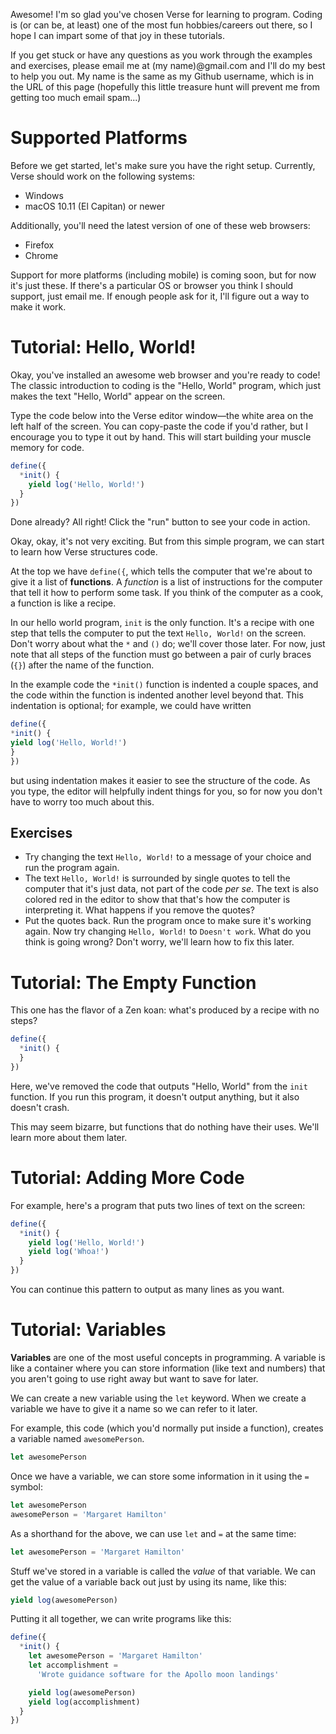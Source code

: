 Awesome! I'm so glad you've chosen Verse for learning to
program. Coding is (or can be, at least) one of the most
fun hobbies/careers out there, so I hope I can impart some
of that joy in these tutorials.

If you get stuck or have any questions as you work through
the examples and exercises, please email me at (my
name)@gmail.com and I'll do my best to help you out. My name
is the same as my Github username, which is in the URL of
this page (hopefully this little treasure hunt will prevent
me from getting too much email spam...)

# Supported Platforms

Before we get started, let's make sure you have the right
setup. Currently, Verse should work on the following
systems:

- Windows
- macOS 10.11 (El Capitan) or newer

Additionally, you'll need the latest version of one of
these web browsers:

- Firefox
- Chrome

Support for more platforms (including mobile) is coming
soon, but for now it's just these. If there's a particular
OS or browser you think I should support, just email me.
If enough people ask for it, I'll figure out a way to
make it work.

# Tutorial: Hello, World!

Okay, you've installed an awesome web browser and you're
ready to code! The classic introduction to coding is the
"Hello, World" program, which just makes the text "Hello,
World" appear on the screen.

Type the code below into the Verse editor window—the white
area on the left half of the screen. You can copy-paste the
code if you'd rather, but I encourage you to type it out by
hand. This will start building your muscle memory for code.

```javascript
define({
  *init() {
    yield log('Hello, World!')
  }
})
```

Done already? All right! Click the "run" button to see your
code in action.

Okay, okay, it's not very exciting. But from this simple
program, we can start to learn how Verse structures code.

At the top we have `define({`, which tells the computer
that we're about to give it a list of **functions**. A
*function* is a list of instructions for the computer that
tell it how to perform some task.
If you think of the computer as a cook, a function is like a
recipe.

In our hello world program, `init` is the only function.
It's a recipe with one step that tells the computer to
put the text `Hello, World!` on the screen. Don't worry
about what the `*` and `()` do; we'll cover those later.
For now, just note that all steps of the function must
go between a pair of curly braces (`{}`) after the name
of the function.

In the example code the `*init()` function is indented
a couple spaces, and the code within the function is
indented another level beyond that. This indentation is
optional; for example, we could have written

```javascript
define({
*init() {
yield log('Hello, World!')
}
})
```

but using indentation makes it easier to see the structure of
the code. As you type, the editor will helpfully indent
things for you, so for now you don't have to worry too much
about this.

## Exercises

- Try changing the text `Hello, World!` to a message of your
  choice and run the program again.
- The text `Hello, World!` is surrounded by single quotes to
  tell the computer that it's just data, not part of the code
  *per se*. The text is also colored red in the editor to
  show that that's how the computer is interpreting it.
  What happens if you remove the quotes?
- Put the quotes back. Run the program once to make sure
  it's working again. Now try changing `Hello, World!` to
  `Doesn't work`. What do you think is going wrong? Don't
  worry, we'll learn how to fix this later.

# Tutorial: The Empty Function

This one has the flavor of a Zen koan: what's produced by
a recipe with no steps?

```javascript
define({
  *init() {
  }
})
```

Here, we've removed the code that outputs "Hello, World"
from the `init` function. If you run this program, it
doesn't output anything, but it also doesn't crash.

This may seem bizarre, but functions that do nothing have
their uses. We'll learn more about them later.

# Tutorial: Adding More Code

For example, here's a program that puts two lines of text
on the screen:

```javascript
define({
  *init() {
    yield log('Hello, World!')
    yield log('Whoa!')
  }
})
```

You can continue this pattern to output as many lines as
you want.

# Tutorial: Variables

**Variables** are one of the most useful concepts in
programming. A variable is like a container where you can
store information (like text and numbers) that you aren't
going to use right away but want to save for later.

We can create a new variable using the `let` keyword. When
we create a variable we have to give it a name so we can
refer to it later.

For example, this code (which you'd normally put inside a
function), creates a variable named `awesomePerson`.

```javascript
let awesomePerson
```

Once we have a variable, we can store some information in it
using the `=` symbol:

```javascript
let awesomePerson
awesomePerson = 'Margaret Hamilton'
```

As a shorthand for the above, we can use `let` and `=` at
the same time:

```javascript
let awesomePerson = 'Margaret Hamilton'
```

Stuff we've stored in a variable is called the *value* of
that variable. We can get the value of a variable back out
just by using its name, like this:

```javascript
yield log(awesomePerson)
```

Putting it all together, we can write programs like this:

```javascript
define({
  *init() {
    let awesomePerson = 'Margaret Hamilton'
    let accomplishment =
      'Wrote guidance software for the Apollo moon landings'

    yield log(awesomePerson)
    yield log(accomplishment)
  }
})
```
